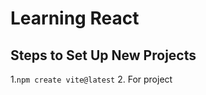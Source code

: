 
# Learning React

## Steps to Set Up New Projects
1.`` npm create vite@latest ``
2. For project
<!--stackedit_data:
eyJoaXN0b3J5IjpbMTI5MTI0NTc1MiwtMTYzMDQ2NzE4Niw0OT
c4MTg4MTBdfQ==
-->